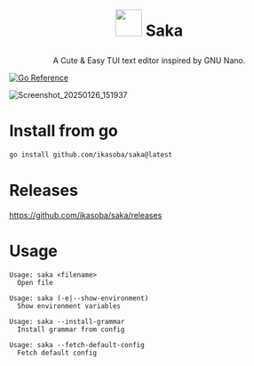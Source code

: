 <h1><p align=center><img width=48 height=48 src="https://github.com/user-attachments/assets/d3a2e249-05f5-4857-9d1b-0ff2745f08ca" /> Saka</p></h1>
<p align=center>
A Cute & Easy TUI text editor inspired by GNU Nano.

<a href="https://pkg.go.dev/github.com/ikasoba/saka"><img src="https://pkg.go.dev/badge/github.com/ikasoba/saka.svg" alt="Go Reference"></a>

![Screenshot_20250126_151937](https://github.com/user-attachments/assets/6f18a0ba-885e-433b-a80b-2c265ab4f5d1)
</p>

# Install from go
```sh
go install github.com/ikasoba/saka@latest
```

# Releases

https://github.com/ikasoba/saka/releases

# Usage

```
Usage: saka <filename>
  Open file

Usage: saka (-e|--show-environment)
  Show environment variables

Usage: saka --install-grammar
  Install grammar from config

Usage: saka --fetch-default-config
  Fetch default config
```
